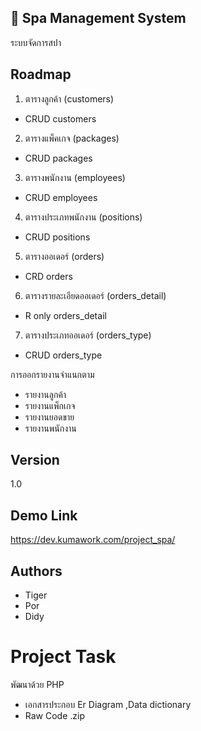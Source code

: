 
## 🚀 Spa Management System
ระบบจัดการสปา


## Roadmap


1. ตารางลูกค้า (customers)
- CRUD customers

2. ตารางแพ็คเกจ (packages)
- CRUD packages

3. ตารางพนักงาน (employees)
- CRUD employees

4. ตารางประเภทพนักงาน (positions)
- CRUD positions

5. ตารางออเดอร์ (orders)
- CRD orders

6. ตารางรายละเอียดออเดอร์ (orders_detail)
- R only orders_detail

7. ตารางประเภทออเดอร์ (orders_type)
- CRUD orders_type

การออกรายงานจำแนกตาม
- รายงานลูกค้า
- รายงานแพ็กเกจ
- รายงานยอดขาย
- รายงานพนักงาน


## Version

1.0 

## Demo Link

https://dev.kumawork.com/project_spa/

## Authors

- Tiger
- Por
- Didy


# Project Task

พัฒนาด้วย PHP 
- เอกสารประกอบ Er Diagram ,Data dictionary
- Raw Code .zip